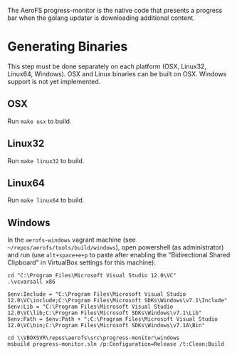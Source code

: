The AeroFS progress-monitor is the native code that presents a progress bar
when the golang updater is downloading additional content.

# Generating Binaries

This step must be done separately on each platform (OSX, Linux32, Linux64,
Windows). OSX and Linux binaries can be built on OSX. Windows support is not yet implemented.

## OSX

Run `make osx` to build.

## Linux32

Run `make linux32` to build.

## Linux64

Run `make linux64` to build.

## Windows

In the `aerofs-windows` vagrant machine (see
`~/repos/aerofs/tools/build/windows`), open powershell (as administrator) and
run (use `alt+space+e+p` to paste after enabling the "Bidirectional Shared
Clipboard" in VirtualBox settings for this machine):

    cd "C:\Program Files\Microsoft Visual Studio 12.0\VC"
    .\vcvarsall x86

    $env:Include = "C:\Program Files\Microsoft Visual Studio 12.0\VC\include;C:\Program Files\Microsoft SDKs\Windows\v7.1\Include"
    $env:Lib = "C:\Program Files\Microsoft Visual Studio 12.0\VC\lib;C:\Program Files\Microsoft SDKs\Windows\v7.1\Lib"
    $env:Path = $env:Path + ";C:\Program Files\Microsoft Visual Studio 12.0\VC\bin;C:\Program Files\Microsoft SDKs\Windows\v7.1A\Bin"

    cd \\VBOXSVR\repos\aerofs\src\progress-monitor\windows
    msbuild progress-monitor.sln /p:Configuration=Release /t:Clean;Build
